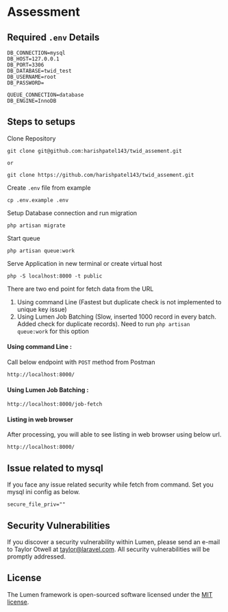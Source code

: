 # Assessment

## Required `.env` Details

    DB_CONNECTION=mysql
    DB_HOST=127.0.0.1
    DB_PORT=3306
    DB_DATABASE=twid_test
    DB_USERNAME=root
    DB_PASSWORD=
    
    QUEUE_CONNECTION=database
    DB_ENGINE=InnoDB
## Steps to setups
    
Clone Repository

    git clone git@github.com:harishpatel143/twid_assement.git
    
    or 
    
    git clone https://github.com/harishpatel143/twid_assement.git
    
Create `.env` file from example
    
    cp .env.example .env

Setup Database connection and run migration
  
    php artisan migrate
    
Start queue
    
    php artisan queue:work
    
Serve Application in new terminal or create virtual host
    
    php -S localhost:8000 -t public


There are two end point for fetch data from the URL
1. Using command Line (Fastest but duplicate check is not implemented to unique key issue)
2. Using Lumen Job Batching (Slow, inserted 1000 record in every batch. Added check for duplicate records).
    Need to run `php artisan queue:work` for this option
 
#### Using command Line : 
Call below endpoint with `POST` method from Postman

    http://localhost:8000/
    
#### Using Lumen Job Batching :
    
    http://localhost:8000/job-fetch
    
#### Listing in web browser

After processing, you will able to see listing in web browser using below url.

    http://localhost:8000/

## Issue related to mysql 
If you face any issue related security while fetch from command. Set you mysql ini config as below.

    secure_file_priv=""
    
    
## Security Vulnerabilities

If you discover a security vulnerability within Lumen, please send an e-mail to Taylor Otwell at taylor@laravel.com. All security vulnerabilities will be promptly addressed.

## License

The Lumen framework is open-sourced software licensed under the [MIT license](https://opensource.org/licenses/MIT).
